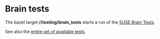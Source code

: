 # Brain tests

The bazel target __//testing/brain_tests__ starts a run of the
[SUSE Brain Tests].

[SUSE Brain Tests]: https://github.com/SUSE/brain-tests-release

See also the [entire set of available tests](tests.md).
